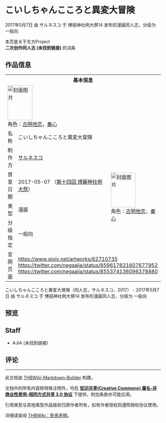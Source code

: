 # こいしちゃんこころと異変大冒険

<!-- source html: G:\repos\THBWiki-Markdown-Builder\THBWikiMarkdown\Temp\main\0\0f\ns0%3A%E3%81%93%E3%81%84%E3%81%97%E3%81%A1%E3%82%83%E3%82%93%E3%81%93%E3%81%93%E3%82%8D%E3%81%A8%E7%95%B0%E5%A4%89%E5%A4%A7%E5%86%92%E9%99%BA.html -->

2017年5月7日 由 サルネスコ 于 博丽神社例大祭14 发布的漫画同人志，分级为 一般向

本页是关于东方Project  
 **二次创作同人志 (未找到链接)** 的词条

## 作品信息

<table><tbody><tr><th colspan="3">基本信息</th></tr><tr><td class="cover-artwork-mobile" colspan="2"><a href="./文件-こいしちゃんこころと異変大冒険封面.png.md" class="image" title="封面图片"><img alt="封面图片" src="https://upload.thwiki.cc/thumb/2/26/%E3%81%93%E3%81%84%E3%81%97%E3%81%A1%E3%82%83%E3%82%93%E3%81%93%E3%81%93%E3%82%8D%E3%81%A8%E7%95%B0%E5%A4%89%E5%A4%A7%E5%86%92%E9%99%BA%E5%B0%81%E9%9D%A2.png/80px-%E3%81%93%E3%81%84%E3%81%97%E3%81%A1%E3%82%83%E3%82%93%E3%81%93%E3%81%93%E3%82%8D%E3%81%A8%E7%95%B0%E5%A4%89%E5%A4%A7%E5%86%92%E9%99%BA%E5%B0%81%E9%9D%A2.png" decoding="async" loading="lazy" width="80" height="112" srcset="https://upload.thwiki.cc/thumb/2/26/%E3%81%93%E3%81%84%E3%81%97%E3%81%A1%E3%82%83%E3%82%93%E3%81%93%E3%81%93%E3%82%8D%E3%81%A8%E7%95%B0%E5%A4%89%E5%A4%A7%E5%86%92%E9%99%BA%E5%B0%81%E9%9D%A2.png/120px-%E3%81%93%E3%81%84%E3%81%97%E3%81%A1%E3%82%83%E3%82%93%E3%81%93%E3%81%93%E3%82%8D%E3%81%A8%E7%95%B0%E5%A4%89%E5%A4%A7%E5%86%92%E9%99%BA%E5%B0%81%E9%9D%A2.png 1.5x, https://upload.thwiki.cc/thumb/2/26/%E3%81%93%E3%81%84%E3%81%97%E3%81%A1%E3%82%83%E3%82%93%E3%81%93%E3%81%93%E3%82%8D%E3%81%A8%E7%95%B0%E5%A4%89%E5%A4%A7%E5%86%92%E9%99%BA%E5%B0%81%E9%9D%A2.png/160px-%E3%81%93%E3%81%84%E3%81%97%E3%81%A1%E3%82%83%E3%82%93%E3%81%93%E3%81%93%E3%82%8D%E3%81%A8%E7%95%B0%E5%A4%89%E5%A4%A7%E5%86%92%E9%99%BA%E5%B0%81%E9%9D%A2.png 2x" data-file-width="648" data-file-height="906"></a><div class="cover-char">角色：<a href="./古明地恋.md" title="古明地恋">古明地恋</a>，<a href="./秦心.md" title="秦心">秦心</a></div></td>
</tr><tr><td class="label">名称</td><td colspan="2"> こいしちゃんこころと異変大冒険 </td></tr><tr><td class="label">制作方</td><td><a href="./サルネスコ.md" title="サルネスコ">サルネスコ</a></td><td class="cover-artwork" rowspan="4" style="min-width:112px;"><a href="./文件-こいしちゃんこころと異変大冒険封面.png.md" class="image" title="封面图片"><img alt="封面图片" src="https://upload.thwiki.cc/thumb/2/26/%E3%81%93%E3%81%84%E3%81%97%E3%81%A1%E3%82%83%E3%82%93%E3%81%93%E3%81%93%E3%82%8D%E3%81%A8%E7%95%B0%E5%A4%89%E5%A4%A7%E5%86%92%E9%99%BA%E5%B0%81%E9%9D%A2.png/80px-%E3%81%93%E3%81%84%E3%81%97%E3%81%A1%E3%82%83%E3%82%93%E3%81%93%E3%81%93%E3%82%8D%E3%81%A8%E7%95%B0%E5%A4%89%E5%A4%A7%E5%86%92%E9%99%BA%E5%B0%81%E9%9D%A2.png" decoding="async" loading="lazy" width="80" height="112" srcset="https://upload.thwiki.cc/thumb/2/26/%E3%81%93%E3%81%84%E3%81%97%E3%81%A1%E3%82%83%E3%82%93%E3%81%93%E3%81%93%E3%82%8D%E3%81%A8%E7%95%B0%E5%A4%89%E5%A4%A7%E5%86%92%E9%99%BA%E5%B0%81%E9%9D%A2.png/120px-%E3%81%93%E3%81%84%E3%81%97%E3%81%A1%E3%82%83%E3%82%93%E3%81%93%E3%81%93%E3%82%8D%E3%81%A8%E7%95%B0%E5%A4%89%E5%A4%A7%E5%86%92%E9%99%BA%E5%B0%81%E9%9D%A2.png 1.5x, https://upload.thwiki.cc/thumb/2/26/%E3%81%93%E3%81%84%E3%81%97%E3%81%A1%E3%82%83%E3%82%93%E3%81%93%E3%81%93%E3%82%8D%E3%81%A8%E7%95%B0%E5%A4%89%E5%A4%A7%E5%86%92%E9%99%BA%E5%B0%81%E9%9D%A2.png/160px-%E3%81%93%E3%81%84%E3%81%97%E3%81%A1%E3%82%83%E3%82%93%E3%81%93%E3%81%93%E3%82%8D%E3%81%A8%E7%95%B0%E5%A4%89%E5%A4%A7%E5%86%92%E9%99%BA%E5%B0%81%E9%9D%A2.png 2x" data-file-width="648" data-file-height="906"></a><div class="cover-char">角色：<a href="./古明地恋.md" title="古明地恋">古明地恋</a>，<a href="./秦心.md" title="秦心">秦心</a></div></td>
</tr><tr><td class="label">首发日期</td><td>2017-05-07&#160;（<a href="/展会作品列表?e=%E5%8D%9A%E4%B8%BD%E7%A5%9E%E7%A4%BE%E4%BE%8B%E5%A4%A7%E7%A5%AD%2314">第十四回 博麗神社例大祭</a>）</td></tr><tr><td class="label">类型</td><td>漫画</td></tr><tr><td class="label">分级指定</td><td>一般向</td></tr>
<tr><td class="label">官网页面</td><td colspan="2"><a rel="nofollow" class="external free" href="https://www.pixiv.net/artworks/62710735">https://www.pixiv.net/artworks/62710735</a><br><a rel="nofollow" class="external free" href="https://twitter.com/negaajia/status/859617621607677952">https://twitter.com/negaajia/status/859617621607677952</a><br><a rel="nofollow" class="external free" href="https://twitter.com/negaajia/status/855374136096378880">https://twitter.com/negaajia/status/855374136096378880</a></td></tr></tbody></table>

こいしちゃんこころと異変大冒険（同人志，サルネスコ，2017） - 2017年5月7日 由 サルネスコ 于 博丽神社例大祭14 发布的漫画同人志，分级为 一般向

## 预览

## Staff
- AJIA (未找到链接)


## 评论




---

此文档由 [THBWiki-Markdown-Builder](https://github.com/Delsin-Yu/THBWiki-Markdown-Builder) 构建。

文档中的所有内容除特殊注明外，均在 [**知识共享(Creative Commons) 署名-非商业性使用-相同方式共享 3.0 协议**](https://creativecommons.org/licenses/by-sa/3.0/deed.zh-hans) 下提供，附加条款亦可能应用。

引用类型与其他类型作品版权归原作者所有，如有作者授权则遵照授权协议使用。

详细请查阅 [THBWiki：免责声明](https://thbwiki.cc/THBWiki:%E5%85%8D%E8%B4%A3%E5%A3%B0%E6%98%8E)。

